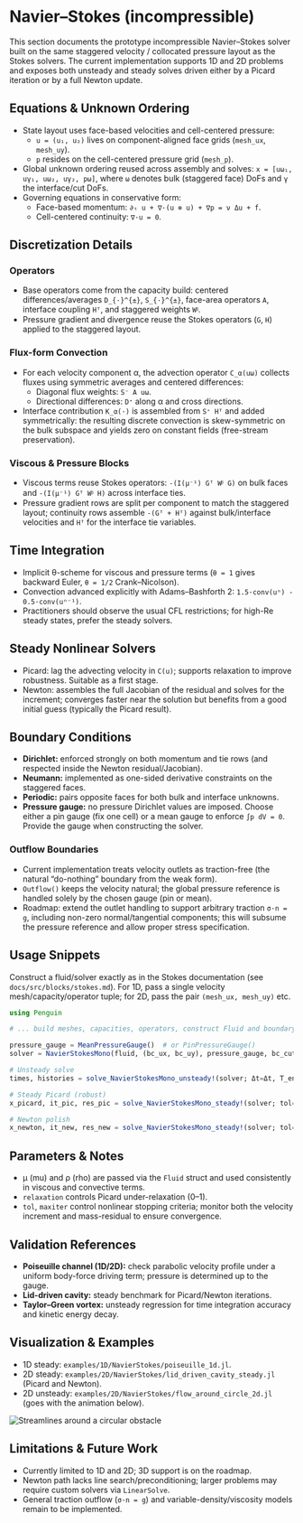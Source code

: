 # Navier–Stokes (incompressible)

This section documents the prototype incompressible Navier–Stokes solver built on the same staggered velocity / collocated pressure layout as the Stokes solvers. The current implementation supports 1D and 2D problems and exposes both unsteady and steady solves driven either by a Picard iteration or by a full Newton update.

## Equations & Unknown Ordering

- State layout uses face-based velocities and cell-centered pressure:
  - `u = (u₁, u₂)` lives on component-aligned face grids (`mesh_ux`, `mesh_uy`).
  - `p` resides on the cell-centered pressure grid (`mesh_p`).
- Global unknown ordering reused across assembly and solves:
  `x = [uω₁, uγ₁, uω₂, uγ₂, pω]`, where `ω` denotes bulk (staggered face) DoFs and `γ` the interface/cut DoFs.
- Governing equations in conservative form:
  - Face-based momentum: `∂ₜ u + ∇·(u ⊗ u) + ∇p = ν Δu + f`.
  - Cell-centered continuity: `∇·u = 0`.

## Discretization Details

### Operators

- Base operators come from the capacity build: centered differences/averages `D_{·}^{±}`, `S_{·}^{±}`, face-area operators `A`, interface coupling `Hᵀ`, and staggered weights `Wᵝ`.
- Pressure gradient and divergence reuse the Stokes operators (`G`, `H`) applied to the staggered layout.

### Flux-form Convection

- For each velocity component α, the advection operator `C_α(uω)` collects fluxes using symmetric averages and centered differences:
  - Diagonal flux weights: `S⁻ A uω`.
  - Directional differences: `D⁺` along α and cross directions.
- Interface contribution `K_α(·)` is assembled from `S⁺ Hᵀ` and added symmetrically: the resulting discrete convection is skew-symmetric on the bulk subspace and yields zero on constant fields (free-stream preservation).

### Viscous & Pressure Blocks

- Viscous terms reuse Stokes operators: `-(I(μ⁻¹) Gᵀ Wᵝ G)` on bulk faces and `-(I(μ⁻¹) Gᵀ Wᵝ H)` across interface ties.
- Pressure gradient rows are split per component to match the staggered layout; continuity rows assemble `-(Gᵀ + Hᵀ)` against bulk/interface velocities and `Hᵀ` for the interface tie variables.

## Time Integration

- Implicit θ-scheme for viscous and pressure terms (`θ = 1` gives backward Euler, `θ = 1/2` Crank–Nicolson).
- Convection advanced explicitly with Adams–Bashforth 2: `1.5·conv(uⁿ) - 0.5·conv(uⁿ⁻¹)`.
- Practitioners should observe the usual CFL restrictions; for high-Re steady states, prefer the steady solvers.

## Steady Nonlinear Solvers

- Picard: lag the advecting velocity in `C(u)`; supports relaxation to improve robustness. Suitable as a first stage.
- Newton: assembles the full Jacobian of the residual and solves for the increment; converges faster near the solution but benefits from a good initial guess (typically the Picard result).

## Boundary Conditions

- **Dirichlet:** enforced strongly on both momentum and tie rows (and respected inside the Newton residual/Jacobian).
- **Neumann:** implemented as one-sided derivative constraints on the staggered faces.
- **Periodic:** pairs opposite faces for both bulk and interface unknowns.
- **Pressure gauge:** no pressure Dirichlet values are imposed. Choose either a pin gauge (fix one cell) or a mean gauge to enforce `∫p dV = 0`. Provide the gauge when constructing the solver.

### Outflow Boundaries

- Current implementation treats velocity outlets as traction-free (the natural “do-nothing” boundary from the weak form).
- `Outflow()` keeps the velocity natural; the global pressure reference is handled solely by the chosen gauge (pin or mean).
- Roadmap: extend the outlet handling to support arbitrary traction `σ·n = g`, including non-zero normal/tangential components; this will subsume the pressure reference and allow proper stress specification.

## Usage Snippets

Construct a fluid/solver exactly as in the Stokes documentation (see `docs/src/blocks/stokes.md`). For 1D, pass a single velocity mesh/capacity/operator tuple; for 2D, pass the pair `(mesh_ux, mesh_uy)` etc.

```julia
using Penguin

# ... build meshes, capacities, operators, construct Fluid and boundary conditions ...

pressure_gauge = MeanPressureGauge()  # or PinPressureGauge()
solver = NavierStokesMono(fluid, (bc_ux, bc_uy), pressure_gauge, bc_cut; x0=zeros(Ntot))

# Unsteady solve
times, histories = solve_NavierStokesMono_unsteady!(solver; Δt=Δt, T_end=Tend, scheme=:CN)

# Steady Picard (robust)
x_picard, it_pic, res_pic = solve_NavierStokesMono_steady!(solver; tol=1e-8, maxiter=40, relaxation=0.7, nlsolve_method=:picard)

# Newton polish
x_newton, it_new, res_new = solve_NavierStokesMono_steady!(solver; tol=1e-10, maxiter=20, nlsolve_method=:newton)
```

## Parameters & Notes

- μ (mu) and ρ (rho) are passed via the `Fluid` struct and used consistently in viscous and convective terms.
- `relaxation` controls Picard under-relaxation (0–1).
- `tol`, `maxiter` control nonlinear stopping criteria; monitor both the velocity increment and mass-residual to ensure convergence.

## Validation References

- **Poiseuille channel (1D/2D):** check parabolic velocity profile under a uniform body-force driving term; pressure is determined up to the gauge.
- **Lid-driven cavity:** steady benchmark for Picard/Newton iterations.
- **Taylor–Green vortex:** unsteady regression for time integration accuracy and kinetic energy decay.

## Visualization & Examples

- 1D steady: `examples/1D/NavierStokes/poiseuille_1d.jl`.
- 2D steady: `examples/2D/NavierStokes/lid_driven_cavity_steady.jl` (Picard and Newton).
- 2D unsteady: `examples/2D/NavierStokes/flow_around_circle_2d.jl` (goes with the animation below).

![Streamlines around a circular obstacle](./assets/navierstokes2d_streamlines.gif)

## Limitations & Future Work

- Currently limited to 1D and 2D; 3D support is on the roadmap.
- Newton path lacks line search/preconditioning; larger problems may require custom solvers via `LinearSolve`.
- General traction outflow (`σ·n = g`) and variable-density/viscosity models remain to be implemented.
